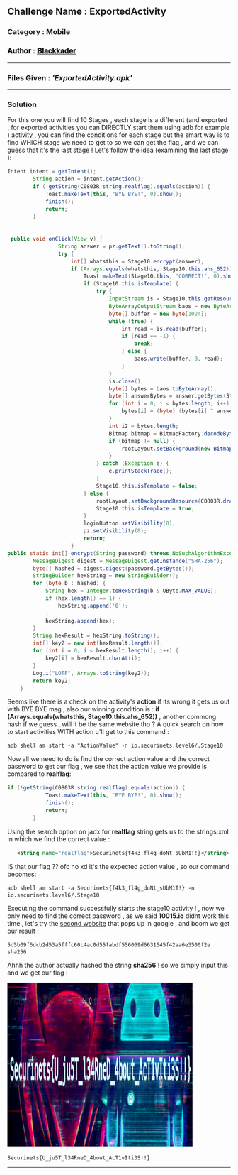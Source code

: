 ## **Challenge Name :** ExportedActivity
### **Category :** Mobile

### **𝐀𝐮𝐭𝐡𝐨𝐫 : [𝐁𝐥𝐚𝐜𝐤𝐤𝐚𝐝𝐞𝐫](https://github.com/Blackkader/)**
---

### **Files Given :** _'ExportedActivity.apk'_

---

### Solution

For this one you will find 10 Stages , each stage is a different (and exported , for exported activities you can DIRECTLY start them using adb for example ) activity , you can find the conditions for each stage but the smart way is to find WHICH stage we need to get to so we can get the flag , and we can guess that it's the last stage !
Let's follow the idea (examining the last stage ):

```java
Intent intent = getIntent();
        String action = intent.getAction();
        if (!getString(C0803R.string.realflag).equals(action)) {
            Toast.makeText(this, "BYE BYE!", 0).show();
            finish();
            return;
        }


 public void onClick(View v) {
                String answer = pz.getText().toString();
                try {
                    int[] whatsthis = Stage10.encrypt(answer);
                    if (Arrays.equals(whatsthis, Stage10.this.ahs_652)) {
                        Toast.makeText(Stage10.this, "CORRECT!", 0).show();
                        if (Stage10.this.isTemplate) {
                            try {
                                InputStream is = Stage10.this.getResources().openRawResource(C0803R.raw.woho);
                                ByteArrayOutputStream baos = new ByteArrayOutputStream();
                                byte[] buffer = new byte[1024];
                                while (true) {
                                    int read = is.read(buffer);
                                    if (read == -1) {
                                        break;
                                    } else {
                                        baos.write(buffer, 0, read);
                                    }
                                }
                                is.close();
                                byte[] bytes = baos.toByteArray();
                                byte[] answerBytes = answer.getBytes(StandardCharsets.UTF_8);
                                for (int i = 0; i < bytes.length; i++) {
                                    bytes[i] = (byte) (bytes[i] ^ answerBytes[i % answerBytes.length]);
                                }
                                int i2 = bytes.length;
                                Bitmap bitmap = BitmapFactory.decodeByteArray(bytes, 0, i2);
                                if (bitmap != null) {
                                    rootLayout.setBackground(new BitmapDrawable(Stage10.this.getResources(), bitmap));
                                }
                            } catch (Exception e) {
                                e.printStackTrace();
                            }
                            Stage10.this.isTemplate = false;
                        } else {
                            rootLayout.setBackgroundResource(C0803R.drawable.template);
                            Stage10.this.isTemplate = true;
                        }
                        loginButton.setVisibility(8);
                        pz.setVisibility(8);
                        return;
                    }
public static int[] encrypt(String password) throws NoSuchAlgorithmException {
        MessageDigest digest = MessageDigest.getInstance("SHA-256");
        byte[] hashed = digest.digest(password.getBytes());
        StringBuilder hexString = new StringBuilder();
        for (byte b : hashed) {
            String hex = Integer.toHexString(b & UByte.MAX_VALUE);
            if (hex.length() == 1) {
                hexString.append('0');
            }
            hexString.append(hex);
        }
        String hexResult = hexString.toString();
        int[] key2 = new int[hexResult.length()];
        for (int i = 0; i < hexResult.length(); i++) {
            key2[i] = hexResult.charAt(i);
        }
        Log.i("LOTF", Arrays.toString(key2));
        return key2;
    }
```
Seems like there is a check on the activity's **action** if its wrong it gets us out with BYE BYE msg , also our  winning condition is : **if (Arrays.equals(whatsthis, Stage10.this.ahs_652))** , another commong hash if we guess , will it be the same website tho ? 
A quick search on how to start activities WITH action u'll get to this command : 

```
adb shell am start -a "ActionValue" -n io.securinets.level6/.Stage10
```
Now all we need to do is find the correct action value and the correct password to get our flag , we see that the action value we provide is compared to  **realflag**:

```java
if (!getString(C0803R.string.realflag).equals(action)) {
            Toast.makeText(this, "BYE BYE!", 0).show();
            finish();
            return;
        }

```
Using the search option on jadx for **realflag** string gets us to the strings.xml in which we find the correct value :
```xml
   <string name="realflag">Securinets{f4k3_fl4g_doNt_sUbM1T!}</string>
```
IS that our flag ?? ofc no xd it's the expected action value , so our command becomes:
```
adb shell am start -a Securinets{f4k3_fl4g_doNt_sUbM1T!} -n io.securinets.level6/.Stage10
```
Executing the command successfully starts the stage10 activity ! , now we only need to find the correct password , as we said **10015.io** didnt work this time , let's try the [second website](https://md5decrypt.net/en/Sha256/) that pops up in google , and boom  we get our result : 

```
5d5b09f6dcb2d53a5fffc60c4ac0d55fabdf556069d6631545f42aa6e3500f2e : sha256
```
Ahhh the author actually hashed the string **sha256**  ! so we simply input this and we get our flag :

![alt text](../../Ressources/13.png)

```
Securinets{U_ju5T_l34RneD_4bout_AcT1vIti3S!!}
```
---